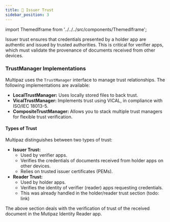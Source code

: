 ```yaml
---
title: 🏢 Issuer Trust
sidebar_position: 3
---
```


import ThemedIframe from '../../../src/components/ThemedIframe';

Issuer trust ensures that credentials presented by a holder app are authentic and issued by trusted authorities. This is critical for verifier apps, which must validate the provenance of documents received from other devices.

### **TrustManager Implementations**

Multipaz uses the `TrustManager` interface to manage trust relationships. The following implementations are available:

* **LocalTrustManager:** Uses locally stored files to back trust.
* **VicalTrustManager:** Implements trust using VICAL, in compliance with ISO/IEC 18013-5.
* **CompositeTrustManager:** Allows you to stack multiple trust managers for flexible trust verification.

#### **Types of Trust**

Multipaz distinguishes between two types of trust:

* **Issuer Trust:**
    * Used by verifier apps.
    * Verifies the credentials of documents received from holder apps on other devices.
    * Relies on trusted issuer certificates (PEMs).
* **Reader Trust:**
    * Used by holder apps.
    * Verifies the identity of verifier (reader) apps requesting credentials.
    * This was already handled in the holder/reader trust section (todo: link)

<ThemedIframe
  githubUrl="https://github.com/openwallet-foundation/multipaz-identity-reader/blob/fbf081128a70f0bf5ec8db10cff48faf95452024/composeApp/src/commonMain/kotlin/org/multipaz/identityreader/ShowResultsScreen.kt#L152-L218"
/>

The above section deals with the verification of trust of the received document in the Mutipaz Identity Reader app.